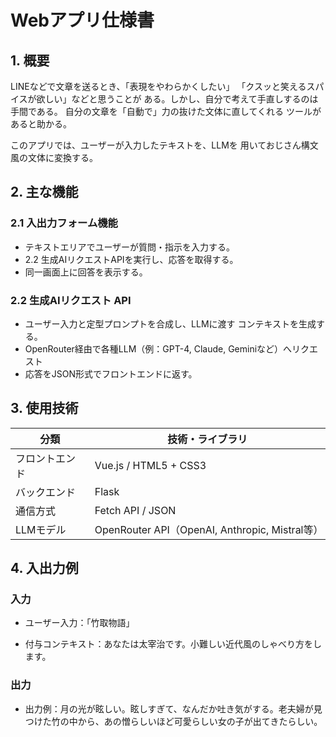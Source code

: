# Webアプリ仕様書

## 1. 概要

LINEなどで文章を送るとき、「表現をやわらかくしたい」
「クスッと笑えるスパイスが欲しい」などと思うことが
ある。しかし、自分で考えて手直しするのは手間である。
自分の文章を「自動で」力の抜けた文体に直してくれる
ツールがあると助かる。

このアプリでは、ユーザーが入力したテキストを、LLMを
用いておじさん構文風の文体に変換する。

## 2. 主な機能

### 2.1 入出力フォーム機能
- テキストエリアでユーザーが質問・指示を入力する。
- 2.2 生成AIリクエストAPIを実行し、応答を取得する。
- 同一画面上に回答を表示する。

### 2.2 生成AIリクエスト API
- ユーザー入力と定型プロンプトを合成し、LLMに渡す
コンテキストを生成する。
- OpenRouter経由で各種LLM（例：GPT-4, Claude, Geminiなど）へリクエスト
- 応答をJSON形式でフロントエンドに返す。


## 3. 使用技術

| 分類         | 技術・ライブラリ |
|--------------|------------------|
| フロントエンド | Vue.js / HTML5 + CSS3 |
| バックエンド  | Flask |
| 通信方式     | Fetch API / JSON |
| LLMモデル    | OpenRouter API（OpenAI, Anthropic, Mistral等） |

## 4. 入出力例

### 入力
- ユーザー入力：「竹取物語」

- 付与コンテキスト：あなたは太宰治です。小難しい近代風のしゃべり方をします。

### 出力

- 出力例：月の光が眩しい。眩しすぎて、なんだか吐き気がする。老夫婦が見つけた竹の中から、あの憎らしいほど可愛らしい女の子が出てきたらしい。